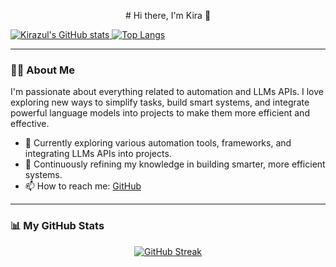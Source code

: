 <p align="center">
# Hi there, I'm Kira 👋
</p>

<p align="left"> 
  <a href="https://github.com/Kirazul">
    <img alt="Kirazul's GitHub stats" src="https://github-readme-stats.vercel.app/api?username=Kirazul&show_icons=true&theme=tokyonight&rank_icon=github" />
  </a>
  <a href="https://github.com/Kirazul">
    <img alt="Top Langs" src="https://github-readme-stats.vercel.app/api/top-langs/?username=Kirazul&layout=compact&theme=tokyonight" />
  </a>
</p>

---

### 👨‍💻 About Me
I'm passionate about everything related to automation and LLMs APIs. I love exploring new ways to simplify tasks, build smart systems, and integrate powerful language models into projects to make them more efficient and effective.

- 🔭 Currently exploring various automation tools, frameworks, and integrating LLMs APIs into projects.
- 🌱 Continuously refining my knowledge in building smarter, more efficient systems.
- 📫 How to reach me: [GitHub](https://github.com/Kirazul)

---

### 📊 My GitHub Stats
<p align="center">
  <a href="https://github.com/Kirazul">
    <img src="https://github-readme-streak-stats.herokuapp.com/?user=Kirazul&theme=tokyonight&hide_border=true" alt="GitHub Streak" />
  </a>
</p>

